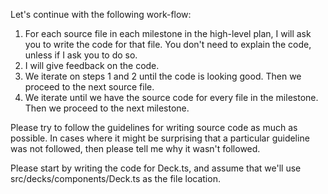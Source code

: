 Let's continue with the following work-flow:

1. For each source file in each milestone in the high-level plan, I will ask you to write the code for that file. You don't need to explain the code, unless if I ask you to do so.
2. I will give feedback on the code.
3. We iterate on steps 1 and 2 until the code is looking good. Then we proceed to the next source file.
4. We iterate until we have the source code for every file in the milestone. Then we proceed to the next milestone.

Please try to follow the guidelines for writing source code as much as possible. In cases where it might be surprising that a particular guideline was not followed, then please tell me why it wasn't followed.

Please start by writing the code for Deck.ts, and assume that we'll use src/decks/components/Deck.ts as the file location.
